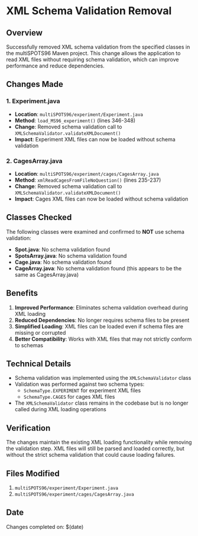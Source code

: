 # XML Schema Validation Removal

## Overview
Successfully removed XML schema validation from the specified classes in the multiSPOTS96 Maven project. This change allows the application to read XML files without requiring schema validation, which can improve performance and reduce dependencies.

## Changes Made

### 1. Experiment.java
- **Location**: `multiSPOTS96/experiment/Experiment.java`
- **Method**: `load_MS96_experiment()` (lines 346-348)
- **Change**: Removed schema validation call to `XMLSchemaValidator.validateXMLDocument()`
- **Impact**: Experiment XML files can now be loaded without schema validation

### 2. CagesArray.java
- **Location**: `multiSPOTS96/experiment/cages/CagesArray.java`
- **Method**: `xmlReadCagesFromFileNoQuestion()` (lines 235-237)
- **Change**: Removed schema validation call to `XMLSchemaValidator.validateXMLDocument()`
- **Impact**: Cages XML files can now be loaded without schema validation

## Classes Checked
The following classes were examined and confirmed to **NOT** use schema validation:
- **Spot.java**: No schema validation found
- **SpotsArray.java**: No schema validation found  
- **Cage.java**: No schema validation found
- **CageArray.java**: No schema validation found (this appears to be the same as CagesArray.java)

## Benefits
1. **Improved Performance**: Eliminates schema validation overhead during XML loading
2. **Reduced Dependencies**: No longer requires schema files to be present
3. **Simplified Loading**: XML files can be loaded even if schema files are missing or corrupted
4. **Better Compatibility**: Works with XML files that may not strictly conform to schemas

## Technical Details
- Schema validation was implemented using the `XMLSchemaValidator` class
- Validation was performed against two schema types:
  - `SchemaType.EXPERIMENT` for experiment XML files
  - `SchemaType.CAGES` for cages XML files
- The `XMLSchemaValidator` class remains in the codebase but is no longer called during XML loading operations

## Verification
The changes maintain the existing XML loading functionality while removing the validation step. XML files will still be parsed and loaded correctly, but without the strict schema validation that could cause loading failures.

## Files Modified
1. `multiSPOTS96/experiment/Experiment.java`
2. `multiSPOTS96/experiment/cages/CagesArray.java`

## Date
Changes completed on: $(date) 